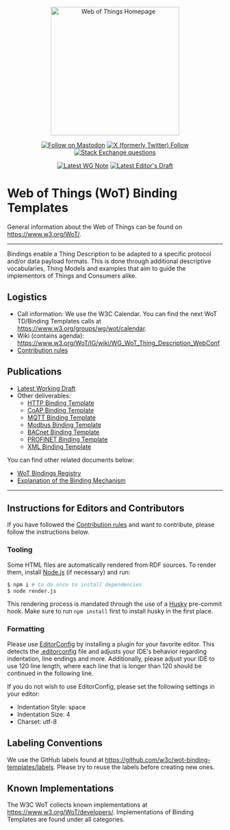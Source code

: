 <p align="center">
  <a href="https://w3.org/wot">
    <img alt="Web of Things Homepage" src="https://www.w3.org/WoT/IG/wiki/images/8/8f/WOT-hz.svg" width="300" />
  </a>
</p>

<p align="center">
  <a href="https://w3c.social/@wot">
    <img alt="Follow on Mastodon" src="https://img.shields.io/mastodon/follow/111609289932468076?domain=https%3A%2F%2Fw3c.social"></a>
  <a href="https://twitter.com/W3C_WoT">
    <img alt="X (formerly Twitter) Follow" src="https://img.shields.io/twitter/follow/W3C_WoT"></a>
  <a href="https://stackoverflow.com/questions/tagged/web-of-things">
    <img alt="Stack Exchange questions" src="https://img.shields.io/stackexchange/stackoverflow/t/web-of-things?style=plastic"></a>
</p>

<p align="center">
  <a href="https://www.w3.org/TR/wot-binding-templates/"> <!--  REC LINK -->
    <img alt="Latest WG Note" src="https://img.shields.io/badge/W3C_Note-Latest-005a9c"></a>
  <a href="https://w3c.github.io/wot-binding-templates/"> <!--  ED LINK -->
    <img alt="Latest Editor's Draft" src="https://img.shields.io/badge/Editor's_Draft-Latest-fe914a"></a>
</p>

# Web of Things (WoT) Binding Templates

General information about the Web of Things can be found on https://www.w3.org/WoT/.
  
---

Bindings enable a Thing Description to be adapted to a specific protocol and/or data payload formats.
This is done through additional descriptive vocabularies, Thing Models and examples that aim to guide the implementors of Things and Consumers alike.

## Logistics

- Call information: We use the W3C Calendar. You can find the next WoT TD/Binding Templates calls at https://www.w3.org/groups/wg/wot/calendar.
- Wiki (contains agenda): https://www.w3.org/WoT/IG/wiki/WG_WoT_Thing_Description_WebConf
- [Contribution rules](./CONTRIBUTING.md)

## Publications

- [Latest Working Draft](https://www.w3.org/TR/wot-binding-templates/)
- Other deliverables:
  - [HTTP Binding Template](https://w3c.github.io/wot-binding-templates/bindings/protocols/http/index.html)
  - [CoAP Binding Template](https://w3c.github.io/wot-binding-templates/bindings/protocols/coap/index.html)
  - [MQTT Binding Template](https://w3c.github.io/wot-binding-templates/bindings/protocols/mqtt/index.html)
  - [Modbus Binding Template](https://w3c.github.io/wot-binding-templates/bindings/protocols/modbus/index.html)
  - [BACnet Binding Template](https://w3c.github.io/wot-binding-templates/bindings/protocols/bacnet/index.html)
  - [PROFINET Binding Template](https://w3c.github.io/wot-binding-templates/bindings/protocols/profinet/index.html)
  - [XML Binding Template](https://w3c.github.io/wot-binding-templates/bindings/payloads/xml/index.html)

You can find other related documents below:

- [WoT Bindings Registry](https://w3c.github.io/wot-bindings-registry/)
- [Explanation of the Binding Mechanism](https://w3c.github.io/wot-thing-description/#bindings)

---

## Instructions for Editors and Contributors

If you have followed the [Contribution rules](./CONTRIBUTING.md) and want to contribute, please follow the instructions below.

### Tooling

Some HTML files are automatically rendered from RDF sources.
To render them, install [Node.js](https://nodejs.org/en/) (if necessary) and run:

```sh
$ npm i # to do once to install dependencies
$ node render.js
```

This rendering process is mandated through the use of a [Husky](https://www.npmjs.com/package/husky) pre-commit hook.
Make sure to run `npm install` first to install husky in the first place.

### Formatting

Please use [EditorConfig](https://editorconfig.org/) by installing a plugin for your favorite editor.
This detects the [.editorconfig](.editorconfig) file and adjusts your IDE's behavior regarding indentation, line 
endings and more.
Additionally, please adjust your IDE to use 120 line length, where each line that is longer than 120
should be continued in the following line.

If you do not wish to use EditorConfig, please set the following settings in your editor:

- Indentation Style: space
- Indentation Size: 4
- Charset: utf-8

## Labeling Conventions

We use the GitHub labels found at https://github.com/w3c/wot-binding-templates/labels. Please try to reuse the labels before creating new ones.

## Known Implementations

The W3C WoT collects known implementations at <https://www.w3.org/WoT/developers/>. Implementations of Binding Templates are found under all categories.
